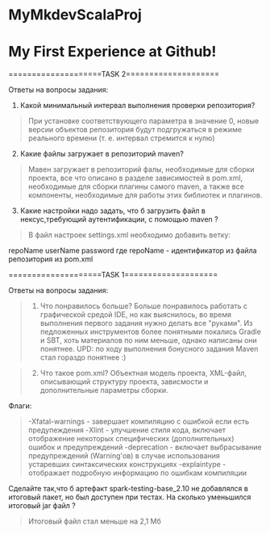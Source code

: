 # MyMkdevScalaProj
# My First Experience at Github!

====================TASK 2====================

Ответы на вопросы задания:
1. Какой минимальный интервал выполнения проверки репозитория?
> При установке соответствующего параметра в значение 0, новые версии объектов репозитория будут подгружаться в режиме реального времени (т. е. интервал стремится к нулю)

2. Какие файлы загружает в репозиторий maven?
> Мавен загружает в репозиторий фалы, необходимые для сборки проекта, все что описано в разделе зависимостей в pom.xml, необходимые для сборки плагины самого maven, а также все компоненты, необходимые для работы этих библиотек и плагинов.

3. Какие настройки надо задать, что б загрузить файл в нексус,требующий аутентификации, с помощью maven ?
> В файл настроек settings.xml необходимо добавить ветку:
  <servers>
    <server>
      <id>repoName</id>
      <username>userName</username>
      <password>password</password>
    </server>
  </servers>
где repoName - идентификатор из файла репозитория из pom.xml

====================TASK 1====================

Ответы на вопросы задания:
>1. Что понравилось больше?
Больше понравилось работать с графической средой IDE, но как выяснилось, во время выполнения первого задания нужно делать все "руками". Из педложенных инструментов более понятными покались Gradle и SBT, хоть материалов по ним меньше, однако написаны они понятнее. UPD: по ходу выполнения бонусного задания Maven стал гораздо понятнее :) 

>2. Что такое pom.xml?
Объектная модель проекта, XML-файл, описывающий структуру проекта, зависмости и дополнительные параметры сборки.

Флаги:
> -Xfatal-warnings - завершает компиляцию с ошибкой если есть предупеждения
-Xlint - улучшение стиля кода, включает отображение некоторых специфических (дополнительных) ошибок и предупреждений
-deprecation - включает выбрасывание предупреждений (Warning'ов) в случае использования устаревших синтаксических конструкциях
-explaintype - отображает подробную информацию по ошибкам компиляции

Cделайте так,что б артефакт spark-testing-base_2.10 не добавлялся в итоговый пакет, но был доступен при тестах. На сколько уменьшился итоговый jar файл ?
> Итоговый файл стал меньше на 2,1 Мб
